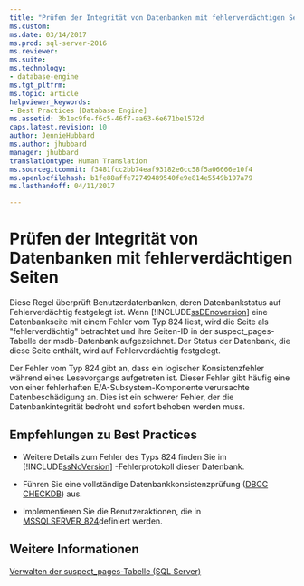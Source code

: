 ```yaml
---
title: "Prüfen der Integrität von Datenbanken mit fehlerverdächtigen Seiten | Microsoft-Dokumentation"
ms.custom: 
ms.date: 03/14/2017
ms.prod: sql-server-2016
ms.reviewer: 
ms.suite: 
ms.technology:
- database-engine
ms.tgt_pltfrm: 
ms.topic: article
helpviewer_keywords:
- Best Practices [Database Engine]
ms.assetid: 3b1ec9fe-f6c5-46f7-aa63-6e671be1572d
caps.latest.revision: 10
author: JennieHubbard
ms.author: jhubbard
manager: jhubbard
translationtype: Human Translation
ms.sourcegitcommit: f3481fcc2bb74eaf93182e6cc58f5a06666e10f4
ms.openlocfilehash: b1fe88affe72749489540fe9e814e5549b197a79
ms.lasthandoff: 04/11/2017

---
```

# <a name="check-integrity-of-database-with-suspect-pages"></a>Prüfen der Integrität von Datenbanken mit fehlerverdächtigen Seiten
  Diese Regel überprüft Benutzerdatenbanken, deren Datenbankstatus auf Fehlerverdächtig festgelegt ist. Wenn [!INCLUDE[ssDEnoversion](../../includes/ssdenoversion-md.md)] eine Datenbankseite mit einem Fehler vom Typ 824 liest, wird die Seite als "fehlerverdächtig" betrachtet und ihre Seiten-ID in der suspect_pages-Tabelle der msdb-Datenbank aufgezeichnet. Der Status der Datenbank, die diese Seite enthält, wird auf Fehlerverdächtig festgelegt.  
  
 Der Fehler vom Typ 824 gibt an, dass ein logischer Konsistenzfehler während eines Lesevorgangs aufgetreten ist. Dieser Fehler gibt häufig eine von einer fehlerhaften E/A-Subsystem-Komponente verursachte Datenbeschädigung an. Dies ist ein schwerer Fehler, der die Datenbankintegrität bedroht und sofort behoben werden muss.  
  
## <a name="best-practices-recommendations"></a>Empfehlungen zu Best Practices  
  
-   Weitere Details zum Fehler des Typs 824 finden Sie im [!INCLUDE[ssNoVersion](../../includes/ssnoversion-md.md)] -Fehlerprotokoll dieser Datenbank.  
  
-   Führen Sie eine vollständige Datenbankkonsistenzprüfung ([DBCC CHECKDB](../../t-sql/database-console-commands/dbcc-checkdb-transact-sql.md)) aus.  
  
-   Implementieren Sie die Benutzeraktionen, die in [MSSQLSERVER_824](http://go.microsoft.com/fwlink/?LinkId=81397)definiert werden.  
  
## <a name="for-more-information"></a>Weitere Informationen  
 [Verwalten der suspect_pages-Tabelle &#40;SQL Server&#41;](../../relational-databases/backup-restore/manage-the-suspect-pages-table-sql-server.md)  
  
  
